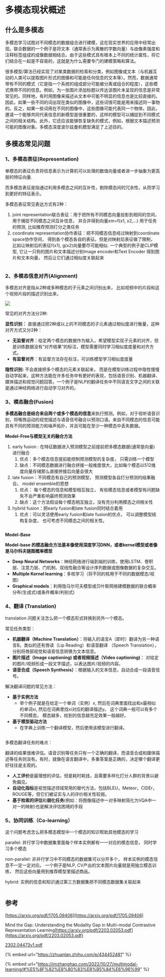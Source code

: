 # 多模态现状概述

## 什么是多模态

多模态学习试图对不同模态的数据组合进行建模，这在现实世界的应用中经常出现。联合数据的一个例子是将文本（通常表示为离散的字数向量）与由像素强度和注释标签组成的成像数据相结合。由于这些模式具有根本上不同的统计属性，将它们结合在一起是不容易的，这就是为什么需要专门的建模策略和算法。

很多模型/算法已经实现了对某类数据的检索和分类，例如图像或文本（与机器互动的人类可以提取图片形式的图像和可能是任何信息的文本等）。然而，数据通常带有不同的模式（它是指一个系统的组成部分可能被分离或组合的程度），这些模式携带不同的信息。例如，为一张图片添加标题以传达该图片未呈现的信息是非常常见的。同样地，有时用图像来描述从文本中可能不明显的信息也是比较直接的。因此，如果一些不同的词出现在类似的图像中，这些词很可能是用来描述同一事物的。反之，如果一些词用在不同的图像中，这些图像可能代表同一个物体。因此，邀请一个能够共同代表信息的新模型是很重要的，这样的模型可以捕捉到不同模式之间的相关结构。此外，它还应该能够恢复缺失的模式，例如，根据文本描述预测可能的图像对象。多模态深度波尔兹曼机模型满足了上述目的。



## 多模态常见问题

### 1、多模态表征(Representation)

单模态的表征负责将信息表示为计算机可以处理的数值向量或者进一步抽象为更高层的特征向量.

而多模态表征是指通过利用多模态之间的互补性，剔除模态间的冗余性，从而学习到更好的特征表示。

多模态表征常见表达方式有2种：

1. joint representation联合表征：用于把所有不同模态向量投影到相同的空间， 用于捕捉不同模态之间互补信息， 并合并得到向量xm=f(x1, x2,...) 用于任务的预测, 比如推荐预测打分之类任务
2. coordinate representation协作表征：把不同模态信息经过映射到coordinate space协作空间， 得到各个模态各自的表征。但是对映射后表征做了限制， 比如让映射后的表征f(x1), g(x2)向量要尽可能相似. 一个典型的例子是CLIP模型, 它让一只狗的图片和文本描述分别Image encoder和Text Encoder 得到图片和文本向量， 然后让它们通过相似度关联起来

<figure><img src="../.gitbook/assets/image (4) (1) (1).png" alt=""><figcaption></figcaption></figure>

### 2、多模态信息对齐(Alignment)

多模态对齐是指从2种或多种模态的子元素之间识别出来， 比如视频中的片段和这个视频片段的描述识别出来，

![](<../.gitbook/assets/image (1) (1) (1) (1).png>)&#x20;

常见的对齐方法分2种:

**显性识别：** 直接通过把2种或以上的不同模态的子元素通过相似度进行衡量，这种对齐方式又分2种：

* **无监督对齐**：给定两个模态的数据作为输入，希望模型实现子元素的对齐，但是训练数据没有“对齐结果”的标注，模型需要同时学习相似度度量和对齐方式。
* **有监督对齐**：有监督方法存在标注，可训练模型学习相似度度量

**隐性识别:** 不会直接把多个模态的元素关联起来， 而是在模型训练过程中隐性慢慢自动学起来，这种方法能在许多任务中有更好的表现，包括语音识别、机器翻译、媒体描述和视觉问题回答。一个例子是NLP的翻译任务中不同语言文字之间的关联是通过神经网络进行自动学习对齐的。



### 3、模态融合(Fusion)

**多模态融合是结合来自两个或多个模态的信息**来执行预测。例如，对于视听语音识别，将嘴唇运动的视觉描述与语音信号融合以预测口语。来自不同模态的信息可能具有不同的预测能力和噪声拓扑，并且可能在至少一种模态中丢失数据。

**Model-Free与模型无关的融合方法**

1. early fusion : 在特征数据进入预测模型之前提前把多模态数据(通常是向量) 进行融合
   1. 优点：多个模态信息提前能控制预测模型的复杂度， 只需训练一个模型
   2. 缺点：不同模态数据进行融合拼接一般维度很大，比如每个模态以512维度向量存储那么直接拼接后向量会很大&#x20;
2. late fusion：不同模态有自己的预测模型， 预测模型各自打分预测的结果融合。 model ensemble的思想
   1. 优点： 每个模态的信息和模型相互独立， 有些模态信息或者模型有问题缺失不会严重影响最终预测效果
   2. 缺点：这个方法假设每个模态相互独立，没有充分利用模态之间相关性
3. hybrid fusion：把early fusion和late fusion同时结合着用
   1. 优点：可以灵活使用early fusion和late fusion的优点， 可以调整模型结构复杂度， 也可考虑不同模态之间的相关性。



<figure><img src="../.gitbook/assets/image (2) (1) (1) (1).png" alt=""><figcaption></figcaption></figure>

**Model-Base**

**Model-base 的模态融合方法基本像使用深度学习DNN，或者kernel模型或者像是马尔科夫链图概率模型**

* **Deep Neural Networks**：神经网络进行端到端的训练，使用LSTM、卷积层、注意力层、门机制、双线性融合等设计序列数据或图像数据的复杂交互。
* **Multiple Kernel learning**：多核学习（将不同的核用于不同的数据模态/视图）
* **Graphical models**：利用隐马尔可夫模型或贝叶斯网络建模数据的联合概率分布(生成式)或条件概率(判别式)



### 4、翻译 (Translation)

translation 问题关注怎么把一个模态形式转换到另外一个模态。

常见任务类型：

* **机器翻译（Machine Translation）**：将输入的语言A（即时）翻译为另一种语言B。类似的还有唇读（Lip Reading）和语音翻译 （Speech Translation），分别将唇部视觉和语音信息转换为文本信息。
* **图片描述（Image captioning) 或者视频描述（Video captioning)**： 对给定的图片/视频形成一段文字描述，以表达图片/视频的内容。
* **语音合成（Speech Synthesis）**：根据输入的文本信息，自动合成一段语音信号。

解决翻译问题的常见方法：

* **基于实例方法**
  * 举个例子就是在给定一个单词（实例）x, 然后在词典里面找出和x最相似的单词xi, 然后在词典里找xi对应的翻译描述y。 这个词典一般可以有多个不同模态， 模态越多，给到的信息越充足效果一般越好。
* **基于模型驱动方法**
  * 在字典上训练一个翻译模型，然后使用该模型进行翻译。

<figure><img src="../.gitbook/assets/image (3) (1) (1) (1).png" alt=""><figcaption></figcaption></figure>

多模态翻译任务的难点：

翻译的结果很难评估。语音识别等任务只有一个正确的翻译，而语音合成和媒体描述等任务则没有。有时，就像在语言翻译中，多重答案是正确的，决定哪个翻译更好往往是主观的。

* **人工评价**是最理想的评估，但是耗时耗钱，且需要多样化打分人群的背景以避免偏见。
* **自动化指标**是视觉描述领域常用的替代方法，包括BLEU，Meteor，CIDEr，ROUGE等，但它们被证实与人的评价相关性较弱。
* **基于检索的评估**和**弱化任务**(例如：将图像描述中一对多映射简化为VQA中一对一的映射)也是解决评估困境的手段

### 5、协同训练（Co-learning）

这个问题考虑怎么把多模态模型中一个模态的知识帮助其他模态的学习

parallel: 并行学习中数据集里面每个样本实例都有一一对应的模态信息， 同时学习多个模态

non-parallel: 非并行学习中不同模态的数据集可以分开多个， 样本实例的模态信息不一定一定对应。 一个例子是NLP, CV产出的文本图片向量就是用独立模态训练， 然后这些向量用到推荐模型里描述商品。

hybrid: 实例的信息和知识通过第三方数据集把不同模态数据集关联起来

<figure><img src="../.gitbook/assets/image (4) (1) (1) (1).png" alt=""><figcaption></figcaption></figure>









## 参考

[https://arxiv.org/pdf/1705.09406](https://arxiv.org/pdf/1705.09406)

Mind the Gap: Understanding the Modality Gap in Multi-modal Contrastive Representation Learning[https://arxiv.org/pdf/2203.02053.pdf](https://arxiv.org/pdf/2203.02053.pdf)

[2302.04473v1.pdf](file:///D:/%E4%B8%AA%E4%BA%BA%E7%AC%94%E8%AE%B0/Papers/2302.04473v1.pdf)

{% embed url="https://zhuanlan.zhihu.com/p/434452481" %}

{% embed url="https://imzhanghao.com/2022/10/27/multimodal-learning/#%E5%8F%82%E8%80%83%E8%B5%84%E6%96%99" %}



